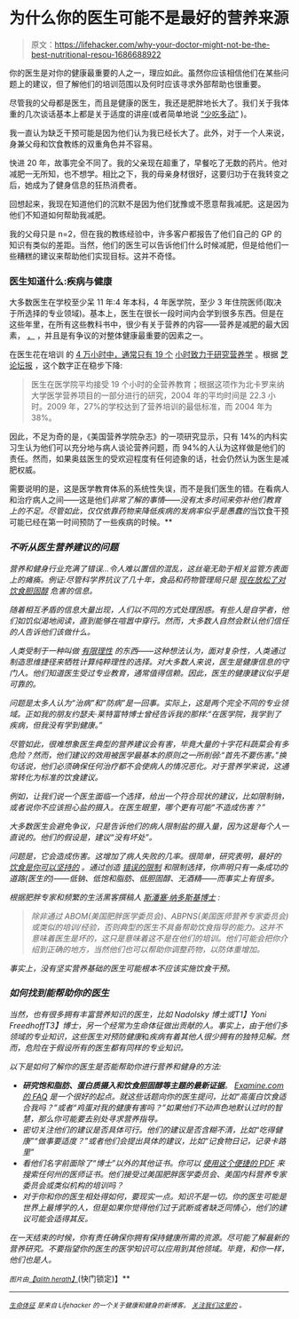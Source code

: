 # 为什么你的医生可能不是最好的营养来源

> 原文：<https://lifehacker.com/why-your-doctor-might-not-be-the-best-nutritional-resou-1686688922>

你的医生是对你的健康最重要的人之一，理应如此。虽然你应该相信他们在某些问题上的建议，但了解他们的培训范围以及何时应该寻求外部帮助也很重要。



尽管我的父母都是医生，而且是健康的医生，我还是肥胖地长大了。我们关于我体重的几次谈话基本上都是关于适度的讲座(或者简单地说 [“少吃多动”](http://vitals.lifehacker.com/why-eat-less-move-more-is-the-least-helpful-diet-adv-1686146359) )。

我一直认为缺乏干预可能是因为他们认为我已经长大了。此外，对于一个人来说，身兼父母和饮食教练的双重角色并不容易。

快进 20 年，故事完全不同了。我的父亲现在超重了，早餐吃了无数的药片。他对减肥一无所知，也不想学。相比之下，我的母亲身材很好，这要归功于在我转变之后，她成为了健身信息的狂热消费者。

回想起来，我现在知道他们的沉默不是因为他们犹豫或不愿意帮我减肥。这是因为他们不知道如何帮助我减肥。

我的父母只是 n=2，但在我的教练经验中，许多客户都报告了他们自己的 GP 的知识有类似的差距。当然，他们的医生可以告诉他们什么时候减肥，但是给他们一些糟糕的建议来帮助他们实现目标。这并不奇怪。

### **医生知道什么:疾病与健康**

大多数医生在学校至少呆 11 年:4 年本科，4 年医学院，至少 3 年住院医师(取决于所选择的专业领域)。基本上，医生在很长一段时间内会学到很多东西。但是在这些年里，在所有这些教科书中，很少有关于营养的内容——营养是减肥的最大因素， [，](http://vitals.lifehacker.com/exercise-vs-diet-which-is-more-important-for-weight-l-1677532039) ，并且是有争议的对整体健康最重要的因素之一。

在医生花在培训 的 [4 万小时中，通常只有 19 个](https://benbrownmd.wordpress.com/) [小时致力于研究营养学](http://articles.chicagotribune.com/2013-03-26/health/ct-met-heart-nutrition-20130326_1_mediterranean-style-diet-heart-disease-diet-and-nutrition) 。根据 [芝论坛报](http://articles.chicagotribune.com/2013-03-26/health/ct-met-heart-nutrition-20130326_1_mediterranean-style-diet-heart-disease-diet-and-nutrition) ，这个数字正在稳步下降:

> 医生在医学院平均接受 19 个小时的全营养教育；根据这项作为北卡罗来纳大学医学营养项目的一部分进行的研究，2004 年的平均时间是 22.3 小时。2009 年，27%的学校达到了营养培训的最低标准，而 2004 年为 38%。

因此，不足为奇的是，《美国营养学院杂志》的一项研究显示，只有 14%的内科实习生认为他们可以充分地与病人谈论营养问题，而 94%的人认为这样做是他们的责任。然而，如果奥兹医生的受欢迎程度有任何迹象的话，社会仍然认为医生是减肥权威。

需要说明的是，这是医学教育体系的系统性失误，而不是我们医生的错。在看病人和治疗病人之间——这是他们*非常了解的事情——没有太多时间来弥补他们教育上的不足。尽管如此，仅仅依靠药物来降低疾病的发病率似乎是愚蠢的*当饮食干预可能已经在第一时间预防了一些疾病的时候。**

### ***不听从医生营养建议的问题***

*营养和健身行业充满了错误...令人难以置信的混乱，这丝毫无助于相关监管方表面上的瘫痪。例证:尽管科学界抗议了几十年，食品和药物管理局只是 [现在放松了对饮食胆固醇](http://vitals.lifehacker.com/the-us-is-finally-dropping-its-outdated-guideline-again-1686339755) 危害的信息。*

*随着相互矛盾的信息大量出现，人们以不同的方式处理困惑。有些人是自学者，他们如饥似渴地阅读，直到能够在喧嚣中穿行。然而，大多数人自然会默认他们信任的人告诉他们该做什么。*

*人类受制于一种叫做 [有限理性](http://en.wikipedia.org/wiki/Bounded_rationality) 的东西——这种想法认为，面对复杂性，人类通过制造思维捷径来牺牲计算纯粹理性的选择。对大多数人来说，医生是健康信息的守门人。他们知道医生受过专业教育，通常值得信赖。因此，医生的健康建议似乎是可靠的。*

*问题是太多人认为“治病”和“防病”是一回事。实际上，这是两个完全不同的专业领域。正如我的朋友约瑟夫·莱特富特博士曾经告诉我的那样:“在医学院，我学到了疾病，但我没有学到健康。”*

*尽管如此，很难想象医生典型的营养建议会有害，毕竟大量的十字花科蔬菜会有多危险？然而，他们建议的效用被医学最基本的原则之一所削弱:“首先不要伤害。”换句话说，他们必须确保任何治疗都不会使病人的情况恶化。对于营养学来说，这通常转化为标准的饮食建议。*

*例如，让我们说一个医生面临一个选择，给出一个符合现状的建议，比如限制钠，或者说你不应该担心盐的摄入。在医生眼里，哪个更有可能“不造成伤害？”*

*大多数医生会避免争议，只是告诉他们的病人限制盐的摄入量，因为这是每个人一直说的。他们的假设是，建议“没有坏处”。*

*问题是，它会造成伤害。这增加了病人失败的几率。很简单，研究表明，最好的 [饮食是你可以坚持的](http://jama.jamanetwork.com/article.aspx?articleid=1900510) 。通过创造 [错误的限制](http://dicktalens.com/the-word-healthy-sucks/) 和限制选择，你声明只有一条成功的道路(医生的)——低钠、低饱和脂肪、低胆固醇、无酒精——而事实上有很多。*

*根据肥胖专家和频繁的生活黑客撰稿人 [斯潘塞·纳多斯基博士](http://drspencer.com/) :*

> *除非通过 ABOM(美国肥胖医学委员会)、ABPNS(美国医师营养专家委员会)或类似的培训/经验，否则典型的医生不具备帮助饮食指导的能力。这并不意味着医生是坏的，这只是意味着这不是在他们的培训。他们可能会把你介绍到正确的地方，当然他们也可以帮助你调整药物，以防体重增加。*

*事实上，没有坚实营养基础的医生可能根本不应该实施饮食干预。* 

### ***如何找到能帮助你的医生***

*当然，也有很多拥有丰富营养知识的医生，比如 Nadolsky 博士或T1】Yoni FreedhoffT3】博士，另一个经常为生命体征做出贡献的人。事实上，由于他们多领域的专业知识，这些医生对预防健康*和*疾病有着其他人很少拥有的独特见解。然而，危险在于假设所有的医生都有同样的专业知识。*

*以下是如何了解你的医生是否能帮助你进行营养和健身的方法:*

*   ***研究饱和脂肪、蛋白质摄入和饮食胆固醇等主题的最新证据**。 [Examine.com 的 FAQ](http://examine.com/faq/) 是一个很好的起点。就这些话题向你的医生提问，比如“高蛋白饮食适合我吗？”或者“鸡蛋对我的健康有害吗？”如果他们不动声色地默认过时的智慧，那么你可能要去别处寻求营养指导。*
*   *密切关注他们的建议是否具体可行。他们的建议是否含糊不清，比如“吃得健康”“做事要适度？”或者他们会提出具体的建议，比如“记食物日记，记录卡路里”*
*   *看他们名字前面除了“博士”以外的其他证书。你可以 [使用这个便捷的 PDF](http://library.fsmb.org/pdf/GRPOL_Physician_Profiling.pdf) 来搜索任何州的医师证书。他们接受过美国肥胖医学委员会、美国内科营养专家委员会或类似机构的培训吗？*
*   *对于你和你的医生相处得如何，要现实一点。知识不是一切。你的医生可能是世界上最博学的人，但是如果你觉得他们过于武断或者缺乏同情心，他们的建议可能会适得其反。*

*在一天结束的时候，你有责任确保你拥有保持健康所需的资源。尽可能了解最新的营养研究。不要指望你的医生的医学知识可以应用到其他领域。毕竟，和你一样，他们也是人。*

*<small>*图片由*</small>[<small>【lalith herath】</small>](http://www.shutterstock.com/pic-197685221/stock-vector-as-a-health-care-and-medicine-icon-with-snakes-crawling-on-a-pole-with-wings-on-golden-metal.html?src=id&ws=1)*(快门锁定)】**

* * *

*[*<small>生命体征</small>*](http://vitals.lifehacker.com/) <small>*是来自 Lifehacker 的一个关于健康和健身的新博客。*</small> [*<small>关注我们这里的</small>*](https://twitter.com/VitalsLH) <small>*。*</small>*